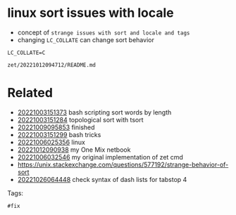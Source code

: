 # linux sort issues with locale

- concept of `strange issues with sort and locale and tags`
- changing `LC_COLLATE` can change sort behavior

```
LC_COLLATE=C
```

` zet/20221012094712/README.md `

# Related

- [20221003151373](/zet/20221003151373/README.md) bash scripting sort words by length
- [20221003151284](/zet/20221003151284/README.md) topological sort with tsort
- [20221009095853](/zet/20221009095853/README.md) finished
- [20221003151299](/zet/20221003151299/README.md) bash tricks
- [20221006025356](/zet/20221006025356/README.md) linux
- [20221012090938](/zet/20221012090938/README.md) my One Mix netbook
- [20221006032546](/zet/20221006032546/README.md) my original implementation of zet cmd
- https://unix.stackexchange.com/questions/577192/strange-behavior-of-sort
- [20221026064448](/zet/20221026064448/README.md) check syntax of dash lists for tabstop 4

Tags:

    #fix
